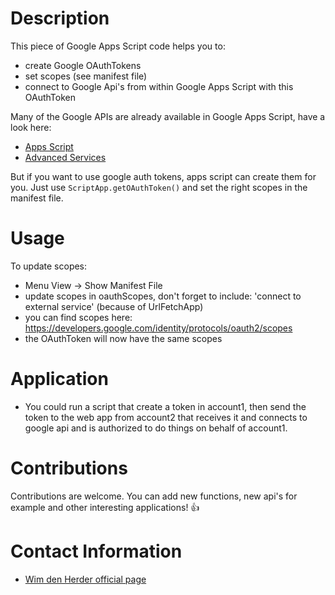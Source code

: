 
# Description
This piece of Google Apps Script code helps you to: 
- create Google OAuthTokens
- set scopes (see manifest file)
- connect to Google Api's from within Google Apps Script with this OAuthToken
 
Many of the Google APIs are already available in Google Apps Script, have a look here: 
- [Apps Script](https://developers.google.com/apps-script)
- [Advanced Services](https://developers.google.com/apps-script/guides/services/advanced)  
 
But if you want to use google auth tokens, apps script can create them for you. Just use 
```ScriptApp.getOAuthToken()```
and set the right scopes in the manifest file. 

# Usage
To update scopes:  
- Menu View -> Show Manifest File
- update scopes in oauthScopes, don't forget to include: 'connect to external service' (because of UrlFetchApp)
- you can find scopes here: https://developers.google.com/identity/protocols/oauth2/scopes
- the OAuthToken will now have the same scopes

# Application
* You could run a script that create a token in account1, then send the token to the web app from account2 that receives it and connects to google api and is authorized to do things on behalf of account1. 

# Contributions
Contributions are welcome. You can add new functions, new api's for example and other interesting applications! :+1:

# Contact Information
- [Wim den Herder official page](www.wimdenherder.com)